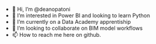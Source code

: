 - 👋 Hi, I’m @deanopatoni
- 👀 I’m interested in Power BI and looking to learn Python
- 🌱 I’m currently on a Data Academy apprentiship
- 💞️ I’m looking to collaborate on BIM model workflows
- 📫 How to reach me here on github.

<!---
deanopatoni/deanopatoni is a ✨ special ✨ repository because its `README.md` (this file) appears on your GitHub profile.
You can click the Preview link to take a look at your changes.
--->
